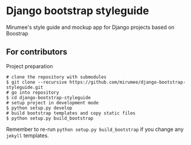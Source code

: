 Django bootstrap styleguide
===========================

Mirumee's style guide and mockup app for Django projects based on Boostrap


For contributors
----------------


Project preparation

```console
# clone the repository with submodules
$ git clone --recursive https://github.com/mirumee/django-bootstrap-styleguide.git
# go into repository
$ cd django-bootstrap-styleguide
# setup project in development mode
$ python setup.py develop
# build bootstrap templates and copy static files
$ python setup.py build_bootstrap
```

Remember to re-run `python setup.py build_bootstrap` if you change any `jekyll` templates.
